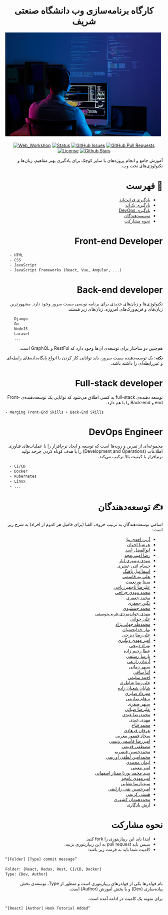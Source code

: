 <h1 align="center">
کارگاه برنامه‌سازی وب دانشگاه صنعتی شریف
</h1>


<div align="center">


<img src="./Statics/web_workshop.png" alt="Sharif Web Programming Workshop">

[![Web_Workshop](https://img.shields.io/badge/web-workshop-orange.svg)](https://github.com/ssc-public/Web-Workshop)
[![Status](https://img.shields.io/badge/status-active-success.svg)]()
[![GitHub Issues](https://img.shields.io/github/issues/ssc-public/Web-Workshop.svg)](https://github.com/ssc-public/Web-Workshop/issues)
[![GitHub Pull Requests](https://img.shields.io/github/issues-pr/ssc-public/Web-Workshop.svg)](https://github.com/ssc-public/Web-Workshop/pulls)
[![License](https://img.shields.io/badge/license-MIT-blue.svg)](LICENSE.md)
[![Github Stars](https://img.shields.io/github/stars/ssc-public/Web-Workshop?style=social)]([https://](https://github.com/ssc-public/Web-Workshop/stargazers))

</div>

<div dir="rtl">

<p align="center">

</p>
    آموزش جامع و انجام پروژه‌های با سایز کوچک برای یادگیری بهتر مفاهیم، زبان‌ها و تکنولوژی‌های تحت وب.

# 📝 فهرست 
 - [یادگیری فرانت‌اند](#front-end-developer)
 - [یادگیری بک‌اند](#back-end-developer)
 - [یادگیری DevOps](#devops-engineer)
 - [توسعه‌دهندگان](#✍️-توسعه‌دهندگان)
 - [نحوه مشارکت](#نحوه-مشارکت)


# Front-end Developer


<div dir="ltr">

```
  - HTML
  - CSS
  - JavaScript
  - JavaScript Frameworks (React, Vue, Angular, ...)
```
</div>



# Back-end developer

تکنولوژی‌ها و زبان‌های جدیدی برای  برنامه نویسی سمت سرور وجود دارد. مشهورترین زبان‌های و فریم‌ورک‌های امروزه، زبان‌های زیر هستند.

<div dir="ltr">

```
  - Django
  - Go
  - NodeJS
  - Laravel
  - ...
```
</div>

هم‌چنین دو ساختار برای توسعه‌ی آن‌ها وجود دارد که RestFul و GraphQL است. 


**نکته**: یک توسعه‌دهنده سمت سرور، باید توانایی کار کردن با انواع پایگاه‌داده‌های رابطه‌ای و غیررابطه‌ای را داشته باشد.


# Full-stack developer

توسعه دهنده‌ی full-stack به کسی اطلاق می‌شود که توانایی یک توسعه‌دهنده‌ی Front-end و Back-end را با هم دارد.

<div dir="ltr">

```
- Merging Front-End Skills + Back-End Skills
```
</div>


# DevOps Engineer 

مجموعه‌ای از تمرین‌ و رویه‌ها است که توسعه و ایجاد نرم‌افزار را با عملیات‌های فناوری اطلاعات (Development and Operations) را با هدف کوتاه کردن چرخه تولید نرم‌افزار با کیفیت بالا ترکیب می‌کند.

<div dir="ltr">

```
  - CI/CD
  - Docker
  - Kubernetes
  - Linux
  - ...
```
</div>



# ✍️ توسعه‌دهندگان

اسامی توسعه‌دهندگان به ترتیب حروف الفبا (برای فامیل هر کدوم از افراد) به شرح زیر است:

- [آرین احدی نیا](https://github.com/AryanAhadinia)
- [عرشیا اخوان](https://github.com/ArshiAAkhavan)
- [ابوالفضل اسد](https://github.com/abolfazlasad)
- [رضا امینی‌مجد](https://github.com/rezaaminimajd)
- [مهدی تیموری انار](https://github.com/mahditeymoorianar)
- [حسام اثنی عشری](https://github.com/hessamasna)
- [اسماعیل پاهنگ](https://github.com/esmaeil1377)
- [علی پورقاسمی](https://github.com/sh3rLock3d)
- [مبینا پورنعمت](https://github.com/Mobinapournemat)
- [علیرضا تاجمیرریاحی](https://github.com/AlirezaT99)
- [محمد مهدی جراحی](https://github.com/Jarrahi-MM)
- [محمد جعفری](https://github.com/Mohammadjafari80)
- [نگین جعفری](https://github.com/neginjafariii)
- [محمد جمشیدی](https://github.com/jamshidi799)
- [مهدی جوان‌مردی غریب‌دوستی](https://github.com/Mjg79)
- [علی جوانی](https://github.com/AliJavanJ1)
- [محمدطه جهانی‌نژاد](https://github.com/TahaJahani)
- [بهار خدابخشیان](https://github.com/baharkhd)
- [علی‌رضا دیزجی](https://github.com/alirezadizaji)
- [امیر مهدی دیگبری](https://github.com/amdigbari)
- [بهراد ذبیحی](https://github.com/8ehrad)
- [عطا رحیم زاده](https://github.com/atarhz)
- [پارسا رستمی](https://github.com/parsarsm)
- [آرمان زارعی](https://github.com/ArmanZarei)
- [سپهر زمانی](https://github.com/sepzame)
- [آتنا ساقی](https://github.com/atenasadat)
- [احمد سلیمی](https://github.com/ahmadsalimi)
- [علی‌رضا شاطری](https://github.com/ShAlireza)
- [شایان شعبان زاده](https://github.com/Shayan-Shabanzadeh)
- [مهرداد صابری](https://github.com/Sa1378)
- [پرهام صارمی](https://github.com/parhamsaremi)
- [سپهر صفری](https://github.com/sepehrs1378)
- [علیرضا ضیائی](https://github.com/alrz1999)
- [محمدرضا عبدی](https://github.com/baharkhd)
- [مهدی عبدی](https://github.com/itsmehdiabdi)
- [محمد فتاح](https://github.com/mohammad-fattah)
- [عرفان فرهادی](https://github.com/farhadi-erfan)
- [سجاد فقفور مغربی](https://github.com/sfmqrb)
- [امیررضا قاسمی ویسی](https://github.com/amirzgh)
- [مصطفی قدیمی](https://github.com/mostafaghadimi)
- [محمدحسین قیصریه](https://github.com/mhgheisarieh)
- [محمدامین لطفی اوریمی](https://github.com/aminlotfi)
- [ایمان محمدی](https://github.com/Imanm02)
- [امیر معینی](https://github.com/amir-mi)
- [سید محمد پوریا ممتاز اصفهانی](https://github.com/pourya-momtaz)
- [امیرمهدی نامجو](https://github.com/titansarus)
- [سیدپارسا نشایی](https://github.com/spneshaei)
- [امیرحسین نقی رازلیقی](https://github.com/AmirHossein-nr)
- [هستی کریمی](https://github.com/HastiKarimi)
- [محمدهومان کشوری](https://github.com/bigwhoman)
- [آرش یادگاری](https://github.com/Arash1381-y)
    
# نحوه مشارکت

- ابتدا باید این ریپازیتوری را fork کنید.
- سپس باید  pull request به این ریپازیتوری بزنید.
-  کامیت شما باید به فرمت زیر باشد:

<div dir="ltr">

```
“[Folder] [Type] commit message”

Folder: {React, Redux, Rest, CI/CD, Docker}
Type: {Dev, Author}
```
</div>
 نام فولدرها یکی از فولدرهای ریپازیتوری است و منظور از Type، توسعه‌ی بخش پیاده‌سازی (Dev) و یا بخش آموزش (Author) است. 

  برای نمونه یک کامیت در ادامه آمده است.

<div dir="ltr">

```
“[React] [Author] Hook Tutorial Added”
```
</div>
</div>
